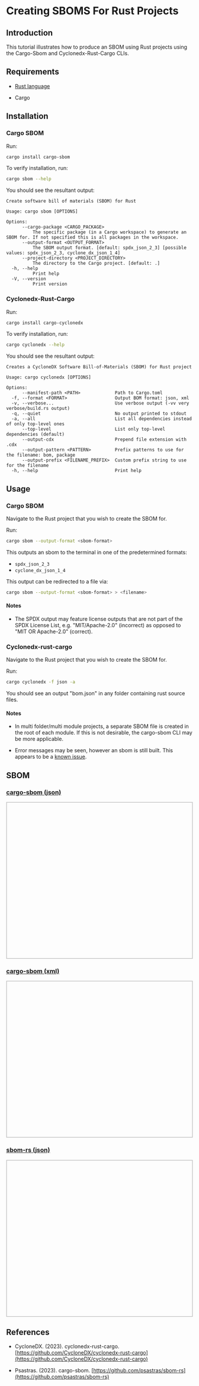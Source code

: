 # Creating SBOMS For Rust Projects

## Introduction

This tutorial illustrates how to produce an SBOM using Rust projects using the Cargo-Sbom and Cyclonedx-Rust-Cargo CLIs.

## Requirements

* [Rust language](https://www.rust-lang.org/tools/install)

* Cargo

## Installation

### Cargo SBOM

Run:

```bash
cargo install cargo-sbom
```

To verify installation, run:

```bash
cargo sbom --help
```

You should see the resultant output:

```
Create software bill of materials (SBOM) for Rust

Usage: cargo sbom [OPTIONS]

Options:
      --cargo-package <CARGO_PACKAGE>
          The specific package (in a Cargo workspace) to generate an SBOM for. If not specified this is all packages in the workspace.
      --output-format <OUTPUT_FORMAT>
          The SBOM output format. [default: spdx_json_2_3] [possible values: spdx_json_2_3, cyclone_dx_json_1_4]
      --project-directory <PROJECT_DIRECTORY>
          The directory to the Cargo project. [default: .]
  -h, --help
          Print help
  -V, --version
          Print version

```

### Cyclonedx-Rust-Cargo

Run:

```bash
cargo install cargo-cyclonedx
```

To verify installation, run:

```bash
cargo cyclonedx --help
```

You should see the resultant output:

```
Creates a CycloneDX Software Bill-of-Materials (SBOM) for Rust project

Usage: cargo cyclonedx [OPTIONS]

Options:
      --manifest-path <PATH>             Path to Cargo.toml
  -f, --format <FORMAT>                  Output BOM format: json, xml
  -v, --verbose...                       Use verbose output (-vv very verbose/build.rs output)
  -q, --quiet                            No output printed to stdout
  -a, --all                              List all dependencies instead of only top-level ones
      --top-level                        List only top-level dependencies (default)
      --output-cdx                       Prepend file extension with .cdx
      --output-pattern <PATTERN>         Prefix patterns to use for the filename: bom, package
      --output-prefix <FILENAME_PREFIX>  Custom prefix string to use for the filename
  -h, --help                             Print help

```
## Usage

### Cargo SBOM

Navigate to the Rust project that you wish to create the SBOM for.

Run:

```bash
cargo sbom --output-format <sbom-format>
```

This outputs an sbom to the terminal in one of the predetermined formats:

* ```spdx_json_2_3```
* ```cyclone_dx_json_1_4```

This output can be redirected to a file via:

```bash
cargo sbom --output-format <sbom-format> > <filename>
```

#### Notes

* The SPDX output may feature license outputs that are not part of the SPDX License List, e.g. "MIT/Apache-2.0" (incorrect) as opposed to "MIT OR Apache-2.0" (correct).

### Cyclonedx-rust-cargo

Navigate to the Rust project that you wish to create the SBOM for.

Run:

```bash
cargo cyclonedx -f json -a
```

You should see an output "bom.json" in any folder containing rust source files.

#### Notes

* In multi folder/multi module projects, a separate SBOM file is created in the root of each module. If this is not desirable, the cargo-sbom CLI may be more applicable.

* Error messages may be seen, however an sbom is still built. This appears to be a [known issue](https://github.com/CycloneDX/cyclonedx-rust-cargo/compare/main...ctron:cyclonedx-rust-cargo:feature/improve_logs_1).

## SBOM

<html lang="en">
<head>
    <meta charset="UTF-8">
    <meta name="viewport" content="width=device-width, initial-scale=1.0">
    <title>Pretty JSON Display</title>
    <style>
        #json-container {
            height: 400px; /* Set a fixed height */
            overflow-y: auto; /* Enable vertical scrolling */
            border: 2px solid #ccc; /* Optional: add a border for visibility */
            padding: 10px;
        }
        #json-container2 {
            height: 400px; /* Set a fixed height */
            overflow-y: auto; /* Enable vertical scrolling */
            border: 2px solid #ccc; /* Optional: add a border for visibility */
            padding: 10px;
        }
        #xml-container {
            height: 400px; /* Set a fixed height */
            overflow-y: auto; /* Enable vertical scrolling */
            border: 2px solid #ccc; /* Optional: add a border for visibility */
            padding: 10px;
        }
        pre {
            margin: 0;
            white-space: pre-wrap;
            word-wrap: break-word;
        }
    </style>
</head>
<body>
    <h3>
        <a href="./cargo-sbom.cdx.json">cargo-sbom (json)</a>
    </h3>
    <div id="json-container">
        <pre id="json-display"></pre>
    </div>
    <h3>
        <a href="./cargo-sbom.cdx.xml">cargo-sbom (xml)</a>
    </h3>
    <div id="xml-container">
        <pre id="xml-display"></pre>
    </div>
        <h3>
        <a href="./sbom-rs.cdx.json">sbom-rs (json)</a>
    </h3>
    <div id="json-container2">
        <pre id="json-display2"></pre>
    </div>
    <script>
        function display_json(url, elementid){
        fetch(url)
            .then(response => response.json())
            .then(data => {
                document.getElementById(elementid).textContent = JSON.stringify(data, null, 2);
            })
            .catch(error => console.error('Error fetching JSON:', error));
        }
        function display_xml(url, elementid){
        fetch(url)
            .then(response => response.text())
            .then(data => {
                document.getElementById(elementid).textContent = data;
            })
            .catch(error => console.error('Error fetching JSON:', error));
        }
    display_json('./cargo-sbom.cdx.json', 'json-display');
    display_xml('./cargo-sbom.cdx.xml', 'xml-display');
    display_json('./sbom-rs.cdx.json', 'json-display2');
    </script>
</body>
</html>


## References

* CycloneDX. (2023). cyclonedx-rust-cargo. [https://github.com/CycloneDX/cyclonedx-rust-cargo](https://github.com/CycloneDX/cyclonedx-rust-cargo)

* Psastras. (2023). cargo-sbom. [https://github.com/psastras/sbom-rs](https://github.com/psastras/sbom-rs)